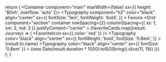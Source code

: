  return (
    <Container component="main" maxWidth={false} sx={{ height: '80vh', overflow: 'auto' }}>
      <Typography
        component="h2"
        color="black"
        align="center"
        sx={{
          fontSize: '1em',
          fontWeight: 'bold',
        }}
      >
        Favoris
      </Typography>
      <Grid
        component="section"
        container
        rowSpacing={2}
        columnSpacing={{ xs: 1, sm: 2, md: 3 }}
        justifyContent="center"
      >
        {favoriteCards.map((result: Journey) => (
          <Grid
            component="article"
            item
            key={result.from.id}
            xs={5}
            sm={8}
            md={3}
          >
            <Card sx={styles.card}>
              <IconButton
                sx={styles.favoriteIcon}
              >
                <FavoriteIcon sx={{ color: 'red' }} />
              </IconButton>
              <CardMedia
                sx={styles.image}
                component="img"
                image={destinationImage}
                alt={result.to.name}
              />
              <CardContent sx={styles.content}>
                <Typography
                  color="black"
                  align="center"
                  sx={{
                    fontWeight: 'bold',
                    fontSize: '0.8em',
                  }}
                >
                  {result.to.name}
                </Typography>
                <Typography
                  color="black"
                  align="center"
                  sx={{ fontSize: '0.8em' }}
                >
                  {new Date(result.duration * 1000).toISOString().slice(11, 19)}
                </Typography>
              </CardContent>
            </Card>
          </Grid>
        ))}
      </Grid>
    </Container>
  );
}